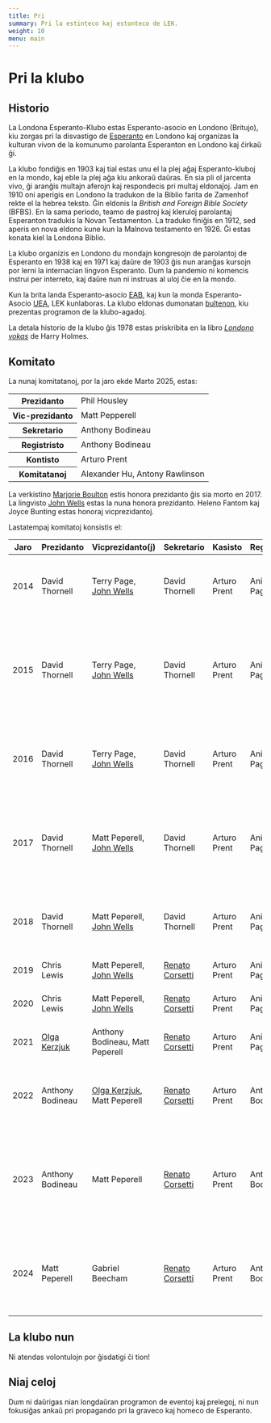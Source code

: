 ```yaml
---
title: Pri
summary: Pri la estinteco kaj estonteco de LEK.
weight: 10
menu: main
---
```


# Pri la klubo

## Historio

<!-- ![Londono Vokas](londonovokas.png) -->

La Londona Esperanto-Klubo estas Esperanto-asocio en Londono (Britujo), kiu zorgas pri la disvastigo de [Esperanto](../esperanto) en Londono kaj organizas la kulturan vivon de la komunumo parolanta Esperanton en Londono kaj ĉirkaŭ ĝi.

La klubo fondiĝis en 1903 kaj tial estas unu el la plej aĝaj Esperanto-kluboj en la mondo, kaj eble la plej aĝa kiu ankoraŭ daŭras. En sia pli ol jarcenta vivo, ĝi aranĝis multajn aferojn kaj respondecis pri multaj eldonaĵoj. Jam en 1910 oni aperigis en Londono la tradukon de la Biblio farita de Zamenhof rekte el la hebrea teksto. Ĝin eldonis la *British and Foreign Bible Society* (BFBS). En la sama periodo, teamo de pastroj kaj kleruloj parolantaj Esperanton tradukis la Novan Testamenton. La traduko finiĝis en 1912, sed aperis en nova eldono kune kun la Malnova testamento en 1926. Ĝi estas konata kiel la Londona Biblio.

La klubo organizis en Londono du mondajn kongresojn de parolantoj de Esperanto en 1938 kaj en 1971 kaj daŭre de 1903 ĝis nun aranĝas kursojn por lerni la internacian lingvon Esperanto. Dum la pandemio ni komencis instrui per interreto, kaj daŭre nun ni instruas al uloj ĉie en la mondo.

Kun la brita landa Esperanto-asocio [EAB](https://esperanto.org.uk/), kaj kun la monda Esperanto-Asocio [UEA](https://uea.org/), LEK kunlaboras. La klubo eldonas dumonatan [bultenon](../bulteno), kiu prezentas programon de la klubo-agadoj.

La detala historio de la klubo ĝis 1978 estas priskribita en la libro *[Londono vokas](https://katalogo.uea.org/katalogo.php?inf=1550)* de Harry Holmes.

## Komitato

La nunaj komitatanoj, por la jaro ekde Marto 2025, estas:

<table class="tablo-estraro">
  <tbody>
    <tr>
      <th>Prezidanto</th>
      <td>Phil Housley</td>
    </tr>
    <tr>
      <th>Vic-prezidanto</th>
      <td>Matt Pepperell</td>
    </tr>
    <tr>
      <th>Sekretario</th>
      <td>Anthony Bodineau</td>
    </tr>
    <tr>
      <th>Registristo</th>
      <td>Anthony Bodineau</td>
    </tr>
    <tr>
      <th>Kontisto</th>
      <td>Arturo Prent</td>
    </tr>
    <tr>
      <th>Komitatanoj</th>
      <td>Alexander Hu, Antony Rawlinson</td>
    </tr>
  </tbody>
</table>

La verkistino [Marjorie Boulton](https://eo.wikipedia.org/wiki/Marjorie_Boulton) estis honora prezidanto ĝis sia morto en 2017. La lingvisto [John Wells](https://eo.wikipedia.org/wiki/John_C._Wells) estas la nuna honora prezidanto. Heleno Fantom kaj Joyce Bunting estas honoraj vicprezidantoj.

Lastatempaj komitatoj konsistis el:

<table class="tablo-estraro-pasinta">
  <thead>
    <tr>
      <th>Jaro</th>
      <th>Prezidanto</th>
      <th>Vicprezidanto(j)</th>
      <th>Sekretario</th>
      <th>Kasisto</th>
      <th>Registristo</th>
      <th>Komitatanoj</th>
    </tr>
  </thead>
  <tbody>
    <tr>
      <td>2014</td>
      <td>David Thornell</td>
      <td>Terry Page, <a href="https://eo.wikipedia.org/wiki/John_C._Wells">John Wells</a></td>
      <td>David Thornell</td>
      <td>Arturo Prent</td>
      <td>Anica Page</td>
      <td><a href="https://eo.wikipedia.org/wiki/Olga_Kerzjuk">Olga Kerzjuk</a>, Matt Peperell, Antony Rawlinson</td>
    </tr>
    <tr>
      <td>2015</td>
      <td>David Thornell</td>
      <td>Terry Page, <a href="https://eo.wikipedia.org/wiki/John_C._Wells">John Wells</a></td>
      <td>David Thornell</td>
      <td>Arturo Prent</td>
      <td>Anica Page</td>
      <td>Roland England, Stan Keable, Matt Peperell, <a href="https://eo.wikipedia.org/wiki/Olga_Kerzjuk">Olga Kerzjuk</a>, Antony Rawlinson, Diana Robin</td>
    </tr>
    <tr>
      <td>2016</td>
      <td>David Thornell</td>
      <td>Terry Page, <a href="https://eo.wikipedia.org/wiki/John_C._Wells">John Wells</a></td>
      <td>David Thornell</td>
      <td>Arturo Prent</td>
      <td>Anica Page</td>
      <td><a href="https://eo.wikipedia.org/wiki/Renato_Corsetti">Renato Corsetti</a>, Roland England, Stan Keable, <a href="https://eo.wikipedia.org/wiki/Anna_L%C3%B6wenstein">Anna Lowenstein</a></td>
    </tr>
    <tr>
      <td>2017</td>
      <td>David Thornell</td>
      <td>Matt Peperell, <a href="https://eo.wikipedia.org/wiki/John_C._Wells">John Wells</a></td>
      <td>David Thornell</td>
      <td>Arturo Prent</td>
      <td>Anica Page</td>
      <td><a href="https://eo.wikipedia.org/wiki/Renato_Corsetti">Renato Corsetti</a>, Roland England, Stan Keable, Chris Lewis, <a href="https://eo.wikipedia.org/wiki/Anna_L%C3%B6wenstein">Anna Lowenstein</a>, Terry Page</td>
    </tr>
    <tr>
      <td>2018</td>
      <td>David Thornell</td>
      <td>Matt Peperell, <a href="https://eo.wikipedia.org/wiki/John_C._Wells">John Wells</a></td>
      <td>David Thornell</td>
      <td>Arturo Prent</td>
      <td>Anica Page</td>
      <td><a href="https://eo.wikipedia.org/wiki/Renato_Corsetti">Renato Corsetti</a>, Roland England, Chris Lewis, Terry Page</td>
    </tr>
    <tr>
      <td>2019</td>
      <td>Chris Lewis</td>
      <td>Matt Peperell, <a href="https://eo.wikipedia.org/wiki/John_C._Wells">John Wells</a></td>
      <td><a href="https://eo.wikipedia.org/wiki/Renato_Corsetti">Renato Corsetti</a></td>
      <td>Arturo Prent</td>
      <td>Anica Page</td>
      <td>Roland England, Terry Page</td>
    </tr>
    <tr>
      <td>2020</td>
      <td>Chris Lewis</td>
      <td>Matt Peperell, <a href="https://eo.wikipedia.org/wiki/John_C._Wells">John Wells</a></td>
      <td><a href="https://eo.wikipedia.org/wiki/Renato_Corsetti">Renato Corsetti</a></td>
      <td>Arturo Prent</td>
      <td>Anica Page</td>
      <td>Roland England, Terry Page</td>
    </tr>
    <tr>
      <td>2021</td>
      <td><a href="https://eo.wikipedia.org/wiki/Olga_Kerzjuk">Olga Kerzjuk</a></td>
      <td>Anthony Bodineau, Matt Peperell</td>
      <td><a href="https://eo.wikipedia.org/wiki/Renato_Corsetti">Renato Corsetti</a></td>
      <td>Arturo Prent</td>
      <td>Anica Page</td>
      <td>Terry Page, Antony Rawlinson, Phil Housley</td>
    </tr>
    <tr>
      <td>2022</td>
      <td>Anthony Bodineau</td>
      <td><a href="https://eo.wikipedia.org/wiki/Olga_Kerzjuk">Olga Kerzjuk</a>, Matt Peperell</td>
      <td><a href="https://eo.wikipedia.org/wiki/Renato_Corsetti">Renato Corsetti</a></td>
      <td>Arturo Prent</td>
      <td>Anthony Bodineau</td>
      <td>Terry Page, Anica Page, Alexander Ord, Antony Rawlinson, Phil Housley</td>
    </tr>
    <tr>
      <td>2023</td>
      <td>Anthony Bodineau</td>
      <td>Matt Peperell</td>
      <td><a href="https://eo.wikipedia.org/wiki/Renato_Corsetti">Renato Corsetti</a></td>
      <td>Arturo Prent</td>
      <td>Anthony Bodineau</td>
      <td><a href="https://eo.wikipedia.org/wiki/Olga_Kerzjuk">Olga Kerzjuk</a>, Alexander Ord, Julian Nagele, Maria Nagele, Marius Banaitis, Phil Housley</td>
    </tr>
    <tr>
      <td>2024</td>
      <td>Matt Peperell</td>
      <td>Gabriel Beecham</td>
      <td><a href="https://eo.wikipedia.org/wiki/Renato_Corsetti">Renato Corsetti</a></td>
      <td>Arturo Prent</td>
      <td>Anthony Bodineau</td>
      <td>Alexander Hu, Julian Nagele, Maria Nagele, Marius Banaitis, Phil Housley</td>
    </tr>
    <!--<tr>
      <td>2025</td>
      <td>Phil Housley</td>
      <td>Matt Peperell</td>
      <td>Anthony Bodineau</td>
      <td>Arturo Prent</td>
      <td>Anthony Bodineau</td>
      <td>Alexander Hu, Antony Rawlinson</td>
    </tr>-->
  </tbody>
</table>

## La klubo nun

Ni atendas volontulojn por ĝisdatigi ĉi tion!

## Niaj celoj

Dum ni daŭrigas nian longdaŭran programon de eventoj kaj prelegoj, ni nun fokusiĝas ankaŭ pri propagando pri la graveco kaj homeco de Esperanto.
